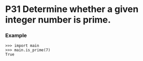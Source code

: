 # P31 Determine whether a given integer number is prime.

### Example
```
>>> import main
>>> main.is_prime(7)
True
```
